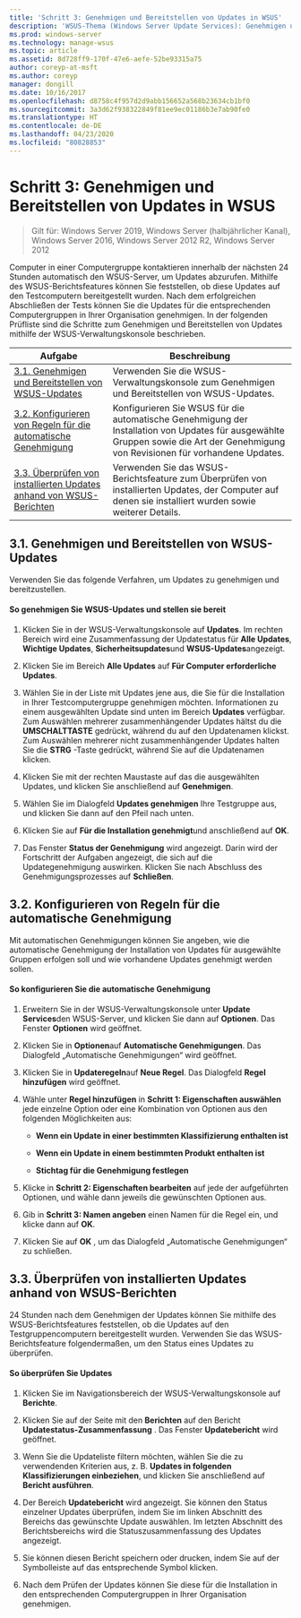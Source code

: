 ```yaml
---
title: 'Schritt 3: Genehmigen und Bereitstellen von Updates in WSUS'
description: 'WSUS-Thema (Windows Server Update Services): Genehmigen und Bereitstellen von Updates in WSUS – Dritter Schritt eines Prozesses mit vier Schritten für die Bereitstellung von WSUS'
ms.prod: windows-server
ms.technology: manage-wsus
ms.topic: article
ms.assetid: 8d728ff9-170f-47e6-aefe-52be93315a75
author: coreyp-at-msft
ms.author: coreyp
manager: dongill
ms.date: 10/16/2017
ms.openlocfilehash: d8758c4f957d2d9abb156652a568b23634cb1bf0
ms.sourcegitcommit: 3a3d62f938322849f81ee9ec01186b3e7ab90fe0
ms.translationtype: HT
ms.contentlocale: de-DE
ms.lasthandoff: 04/23/2020
ms.locfileid: "80828853"
---
```

# <a name="step-3-approve-and-deploy-updates-in-wsus"></a>Schritt 3: Genehmigen und Bereitstellen von Updates in WSUS

>Gilt für: Windows Server 2019, Windows Server (halbjährlicher Kanal), Windows Server 2016, Windows Server 2012 R2, Windows Server 2012

Computer in einer Computergruppe kontaktieren innerhalb der nächsten 24 Stunden automatisch den WSUS-Server, um Updates abzurufen. Mithilfe des WSUS-Berichtsfeatures können Sie feststellen, ob diese Updates auf den Testcomputern bereitgestellt wurden. Nach dem erfolgreichen Abschließen der Tests können Sie die Updates für die entsprechenden Computergruppen in Ihrer Organisation genehmigen. In der folgenden Prüfliste sind die Schritte zum Genehmigen und Bereitstellen von Updates mithilfe der WSUS-Verwaltungskonsole beschrieben.

|Aufgabe|Beschreibung|
|----|--------|
|[3.1. Genehmigen und Bereitstellen von WSUS-Updates](3-approve-and-deploy-updates-in-wsus.md#BKM_3.1.)|Verwenden Sie die WSUS-Verwaltungskonsole zum Genehmigen und Bereitstellen von WSUS-Updates.|
|[3.2. Konfigurieren von Regeln für die automatische Genehmigung](3-approve-and-deploy-updates-in-wsus.md#BKM_3.2.a.)|Konfigurieren Sie WSUS für die automatische Genehmigung der Installation von Updates für ausgewählte Gruppen sowie die Art der Genehmigung von Revisionen für vorhandene Updates.|
|[3.3. Überprüfen von installierten Updates anhand von WSUS-Berichten](3-approve-and-deploy-updates-in-wsus.md#BKM_3.3.)|Verwenden Sie das WSUS-Berichtsfeature zum Überprüfen von installierten Updates, der Computer auf denen sie installiert wurden sowie weiterer Details.|

## <a name="31-approve-and-deploy-wsus-updates"></a><a name=BKM_3.1.></a>3.1. Genehmigen und Bereitstellen von WSUS-Updates
Verwenden Sie das folgende Verfahren, um Updates zu genehmigen und bereitzustellen.

#### <a name="to-approve-and-deploy-wsus-updates"></a>So genehmigen Sie WSUS-Updates und stellen sie bereit

1.  Klicken Sie in der WSUS-Verwaltungskonsole auf **Updates**. Im rechten Bereich wird eine Zusammenfassung der Updatestatus für **Alle Updates**, **Wichtige Updates**, **Sicherheitsupdates**und **WSUS-Updates**angezeigt.

2.  Klicken Sie im Bereich **Alle Updates** auf **Für Computer erforderliche Updates**.

3.  Wählen Sie in der Liste mit Updates jene aus, die Sie für die Installation in Ihrer Testcomputergruppe genehmigen möchten. Informationen zu einem ausgewählten Update sind unten im Bereich **Updates** verfügbar. Zum Auswählen mehrerer zusammenhängender Updates hältst du die **UMSCHALTTASTE** gedrückt, während du auf den Updatenamen klickst. Zum Auswählen mehrerer nicht zusammenhängender Updates halten Sie die **STRG** -Taste gedrückt, während Sie auf die Updatenamen klicken.

4.  Klicken Sie mit der rechten Maustaste auf das die ausgewählten Updates, und klicken Sie anschließend auf **Genehmigen**.

5.  Wählen Sie im Dialogfeld **Updates genehmigen** Ihre Testgruppe aus, und klicken Sie dann auf den Pfeil nach unten.

6.  Klicken Sie auf **Für die Installation genehmigt**und anschließend auf **OK**.

7.  Das Fenster **Status der Genehmigung** wird angezeigt. Darin wird der Fortschritt der Aufgaben angezeigt, die sich auf die Updategenehmigung auswirken. Klicken Sie nach Abschluss des Genehmigungsprozesses auf **Schließen**.

## <a name="32-configure-auto-approval-rules"></a><a name=BKM_3.2.a.></a>3.2. Konfigurieren von Regeln für die automatische Genehmigung
Mit automatischen Genehmigungen können Sie angeben, wie die automatische Genehmigung der Installation von Updates für ausgewählte Gruppen erfolgen soll und wie vorhandene Updates genehmigt werden sollen.

#### <a name="to-configure-automatic-approvals"></a>So konfigurieren Sie die automatische Genehmigung

1.  Erweitern Sie in der WSUS-Verwaltungskonsole unter **Update Services**den WSUS-Server, und klicken Sie dann auf **Optionen**. Das Fenster **Optionen** wird geöffnet.

2.  Klicken Sie in **Optionen**auf **Automatische Genehmigungen**. Das Dialogfeld „Automatische Genehmigungen“ wird geöffnet.

3.  Klicken Sie in **Updateregeln**auf **Neue Regel**. Das Dialogfeld **Regel hinzufügen** wird geöffnet.

4.  Wähle unter **Regel hinzufügen** in **Schritt 1: Eigenschaften auswählen** jede einzelne Option oder eine Kombination von Optionen aus den folgenden Möglichkeiten aus:

    -   **Wenn ein Update in einer bestimmten Klassifizierung enthalten ist**

    -   **Wenn ein Update in einem bestimmten Produkt enthalten ist**

    -   **Stichtag für die Genehmigung festlegen**

5.  Klicke in **Schritt 2: Eigenschaften bearbeiten** auf jede der aufgeführten Optionen, und wähle dann jeweils die gewünschten Optionen aus.

6.  Gib in **Schritt 3: Namen angeben** einen Namen für die Regel ein, und klicke dann auf **OK**.

7.  Klicken Sie auf **OK** , um das Dialogfeld „Automatische Genehmigungen“ zu schließen.

## <a name="33-review-installed-updates-with-wsus-reports"></a><a name=BKM_3.3.></a>3.3. Überprüfen von installierten Updates anhand von WSUS-Berichten
24 Stunden nach dem Genehmigen der Updates können Sie mithilfe des WSUS-Berichtsfeatures feststellen, ob die Updates auf den Testgruppencomputern bereitgestellt wurden. Verwenden Sie das WSUS-Berichtsfeature folgendermaßen, um den Status eines Updates zu überprüfen.

#### <a name="to-review-updates"></a>So überprüfen Sie Updates

1.  Klicken Sie im Navigationsbereich der WSUS-Verwaltungskonsole auf **Berichte**.

2.  Klicken Sie auf der Seite mit den **Berichten** auf den Bericht **Updatestatus-Zusammenfassung** . Das Fenster **Updatebericht** wird geöffnet.

3.  Wenn Sie die Updateliste filtern möchten, wählen Sie die zu verwendenden Kriterien aus, z. B. **Updates in folgenden Klassifizierungen einbeziehen**, und klicken Sie anschließend auf **Bericht ausführen**.

4.  Der Bereich **Updatebericht** wird angezeigt. Sie können den Status einzelner Updates überprüfen, indem Sie im linken Abschnitt des Bereichs das gewünschte Update auswählen. Im letzten Abschnitt des Berichtsbereichs wird die Statuszusammenfassung des Updates angezeigt.

5.  Sie können diesen Bericht speichern oder drucken, indem Sie auf der Symbolleiste auf das entsprechende Symbol klicken.

6.  Nach dem Prüfen der Updates können Sie diese für die Installation in den entsprechenden Computergruppen in Ihrer Organisation genehmigen.
